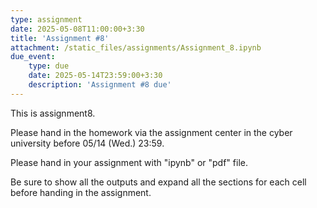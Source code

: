 ```yaml
---
type: assignment
date: 2025-05-08T11:00:00+3:30
title: 'Assignment #8'
attachment: /static_files/assignments/Assignment_8.ipynb
due_event: 
    type: due
    date: 2025-05-14T23:59:00+3:30
    description: 'Assignment #8 due'
---
```

This is assignment8.

Please hand in the homework via the assignment center in the cyber university before 05/14 (Wed.) 23:59.

Please hand in your assignment with "ipynb" or "pdf" file.

Be sure to show all the outputs and expand all the sections for each cell before handing in the assignment.
